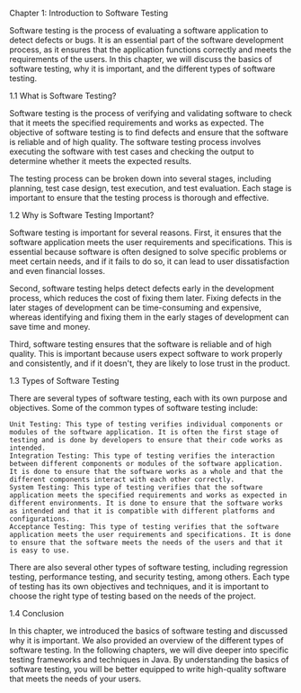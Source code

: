 Chapter 1: Introduction to Software Testing

Software testing is the process of evaluating a software application to detect defects or bugs. It is an essential part of the software development process, as it ensures that the application functions correctly and meets the requirements of the users. In this chapter, we will discuss the basics of software testing, why it is important, and the different types of software testing.

1.1 What is Software Testing?

Software testing is the process of verifying and validating software to check that it meets the specified requirements and works as expected. The objective of software testing is to find defects and ensure that the software is reliable and of high quality. The software testing process involves executing the software with test cases and checking the output to determine whether it meets the expected results.

The testing process can be broken down into several stages, including planning, test case design, test execution, and test evaluation. Each stage is important to ensure that the testing process is thorough and effective.

1.2 Why is Software Testing Important?

Software testing is important for several reasons. First, it ensures that the software application meets the user requirements and specifications. This is essential because software is often designed to solve specific problems or meet certain needs, and if it fails to do so, it can lead to user dissatisfaction and even financial losses.

Second, software testing helps detect defects early in the development process, which reduces the cost of fixing them later. Fixing defects in the later stages of development can be time-consuming and expensive, whereas identifying and fixing them in the early stages of development can save time and money.

Third, software testing ensures that the software is reliable and of high quality. This is important because users expect software to work properly and consistently, and if it doesn't, they are likely to lose trust in the product.

1.3 Types of Software Testing

There are several types of software testing, each with its own purpose and objectives. Some of the common types of software testing include:

    Unit Testing: This type of testing verifies individual components or modules of the software application. It is often the first stage of testing and is done by developers to ensure that their code works as intended.
    Integration Testing: This type of testing verifies the interaction between different components or modules of the software application. It is done to ensure that the software works as a whole and that the different components interact with each other correctly.
    System Testing: This type of testing verifies that the software application meets the specified requirements and works as expected in different environments. It is done to ensure that the software works as intended and that it is compatible with different platforms and configurations.
    Acceptance Testing: This type of testing verifies that the software application meets the user requirements and specifications. It is done to ensure that the software meets the needs of the users and that it is easy to use.

There are also several other types of software testing, including regression testing, performance testing, and security testing, among others. Each type of testing has its own objectives and techniques, and it is important to choose the right type of testing based on the needs of the project.

1.4 Conclusion

In this chapter, we introduced the basics of software testing and discussed why it is important. We also provided an overview of the different types of software testing. In the following chapters, we will dive deeper into specific testing frameworks and techniques in Java. By understanding the basics of software testing, you will be better equipped to write high-quality software that meets the needs of your users.
